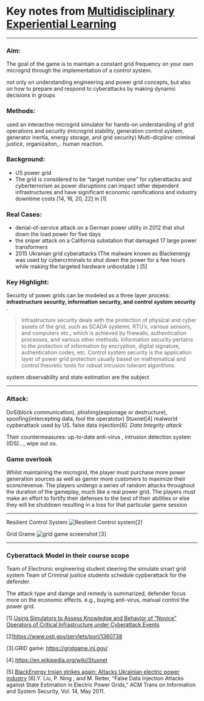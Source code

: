
# Key notes from [Multidisciplinary Experiential Learning](https://sites.temple.edu/care/mel_pubs/)

---
### Aim:
The goal of the game is to maintain a constant grid frequency on your own microgrid through the implementation of a control system.

not only on understanding engineering and power grid concepts, but also on how to prepare and respond to cyberattacks by making dynamic decisions in groups

### Methods:
used an interactive microgrid simulator for hands-on understanding of grid operations and security (microgrid stability, generation control system, generator inertia, energy storage, and grid security) 
Multi-dicpline: criminal justice, organizaiton,.. human reaction.

### Background:
* US power grid
* The grid is considered to be “target number one” for cyberattacks and cyberterrorism as power disruptions can impact other dependent infrastructures and have significant economic ramifications and industry downtime costs [14, 16, 20, 22] in [1]

### Real Cases:
* denial-of-service attack on a German power utility in 2012 that shut down the load power for five days
* the sniper attack on a California substation that damaged 17 large power transformers
* 2015 Ukranian grid cyberattacks (The malware known as Blackenergy was used by cybercriminals to shut down the power for a few hours while making the targeted hardware unbootable ) [5]

### Key Highlight:
Security of power grids can be modeled as a three layer process: **infrastructure security, information security, and control system security** .
>Infrastructure security deals with the protection of physical and cyber assets of the grid, such as SCADA systems, RTU’s, various sensors, and computers etc., which is achieved by firewalls, authentication processes, and various other methods. Information security pertains to the protection of information by encryption, digital signature, authentication codes, etc. Control system security is the application layer of power grid protection usually based on mathematical and control theoretic tools for robust intrusion tolerant algorithms.

 system observability and state estimation are the subject

---

### Attack:
DoS(block communication), phishing(espionage or destructure), spoofing(intercepting data, fool the operatotor)
Stuxnet[4] realworld cypberattack used by US.
false data injection[6].
*Data Integrity attack*


Their countermeasures:
up-to-date anti-virus , intrusion detection system (IDS)..., wipe out os.


### Game overlook 
Whilst maintaining the microgrid, the player must purchase more power generation sources as well as garner more customers to maximize their score/revenue. The players undergo a series of random attacks throughout the duration of the gameplay, much like a real power grid. The players must make an effort to fortify their defenses to the best of their abilities or else they will be shutdown resulting in a loss for that particular game session

---

Resilient Control System
![Resilient Control system[2] ](https://user-images.githubusercontent.com/3467118/51581671-1ea2a900-1f1d-11e9-8ff6-9dc7ff54eada.png)

Grid Grame
![grid game screenshot [3] ](https://gridgame.inl.gov/screenshots/9E2604F4-73A8-47CB-BBCA-1AD000AA9EB7.png)


---
### Cyberattack Model in their course scope
Team of Electronic engineering student steering the simulate smart grid system
Team of Criminal justice students schedule cypberattack for the defender.

The attack type and damge and remedy is summarized, defender focus more on the economic effects.
e.g., buying anti-virus, manual control the power grid.

[1].[Using Simulators to Assess Knowledge and Behavior
of “Novice” Operators of Critical Infrastructure under
Cyberattack Events](http://gridgame.ironforidaho.net/downloads/ResWeek_2017_ECE_final.pdf)

[2]https://www.osti.gov/servlets/purl/1360738

[3].GRID game: https://gridgame.inl.gov/

[4].https://en.wikipedia.org/wiki/Stuxnet

[5].[BlackEnergy trojan strikes again: Attacks Ukrainian electric power industry](https://www.welivesecurity.com/2016/01/04/blackenergy-trojan-strikes-again-attacks-ukrainian-electric-power-industry/)
[6].Y. Liu, P. Ning , and M. Reiter, “False Data Injection Attacks against State Estimation in Electric Power Grids,” ACM Trans on Information and System Security, Vol. 14, May 2011.


